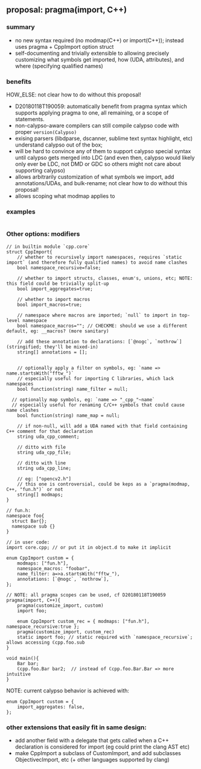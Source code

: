 ## proposal: pragma(import, C++)

### summary
* no new syntax required (no modmap(C++) or import(C++)); instead uses pragma + CppImport option struct
* self-documenting and trivially extensible to allowing precisely customizing what symbols get imported, how (UDA, attributes), and where (specifying qualified names)

### benefits

HOW_ELSE: not clear how to do without this proposal!

* D20180118T190059: automatically benefit from pragma syntax which supports applying pragma to one, all remaining, or a scope of statements.
* non-calypso-aware compilers can still compile calypso code with proper `version(Calypso)`
* exising parsers (libdparse, dscanner, sublime text syntax highlight, etc) understand calypso out of the box; 
* will be hard to convince any of them to support calypso special syntax until calypso gets merged into LDC (and even then, calypso would likely only ever be LDC, not DMD or GDC so others might not care about supporting calypso) 
* allows arbitrarily customization of what symbols we import, add annotations/UDAs, and bulk-rename; not clear how to do without this proposal!
* allows scoping what modmap applies to

### examples
```
```

### Other options: modifiers
```
// in builtin module `cpp.core`
struct CppImport{
	// whether to recursively import namespaces, requires `static import` (and therefore fully qualified names) to avoid name clashes
	bool namespace_recursive=false;

	// whether to import structs, classes, enum's, unions, etc; NOTE: this field could be trivially split-up
	bool import_aggregates=true;

	// whether to import macros
	bool import_macros=true;

	// namespace where macros are imported; `null` to import in top-level namespace
	bool namespace_macros=""; // CHECKME: should we use a different default, eg: __macros? (more sanitary)

	// add these annotation to declarations: [`@nogc`, `nothrow`] (stringified; they'll be mixed-in)
	string[] annotations = [];


	// optionally apply a filter on symbols, eg: `name => name.startsWith("fftw_")`
	// especially useful for importing C libraries, which lack namespaces
	bool function(string) name_filter = null;

  // optionally map symbols, eg: `name => "_cpp_"~name`
  // especially useful for renaming C/C++ symbols that could cause name clashes
	bool function(string) name_map = null;

	// if non-null, will add a UDA named with that field containing C++ comment for that declaration
	string uda_cpp_comment;

	// ditto with file
	string uda_cpp_file;

	// ditto with line
	string uda_cpp_line;

	// eg: ["opencv2.h"]
	// this one is controversial, could be keps as a `pragma(modmap, C++, "fun.h")` or not
	string[] modmaps;
}
```

```
// fun.h:
namespace foo{
  struct Bar{};
  namespace sub {}
}

// in user code:
import core.cpp; // or put it in object.d to make it implicit

enum CppImport custom = {
	modmaps: ["fun.h"],
	namespace_macros: "foobar",
	name_filter: a=>a.startsWith("fftw_"),
	annotations: [`@nogc`, `nothrow`],
};

// NOTE: all pragma scopes can be used, cf D20180118T190059
pragma(import, C++){
	pragma(customize_import, custom)
	import foo;

	enum CppImport custom_rec = { modmaps: ["fun.h"], namespace_recursive:true };
	pragma(customize_import, custom_rec)
	static import foo; // static required with `namespace_recursive`; allows accessing ℂcpp.foo.sub
}

void main(){
	Bar bar;
	ℂcpp.foo.Bar bar2;  // instead of ℂcpp.foo.Bar.Bar => more intuitive
}
```


NOTE: current calypso behavior is achieved with:
```
enum CppImport custom = {
	import_aggregates: false,
};
```


### other extensions that easily fit in same design:
* add another field with a delegate that gets called when a C++ declaration is considered for import (eg could print the clang AST etc)
* make CppImport a subclass of CustomImport, and add subclasses ObjectivecImport, etc (+ other languages supported by clang)
